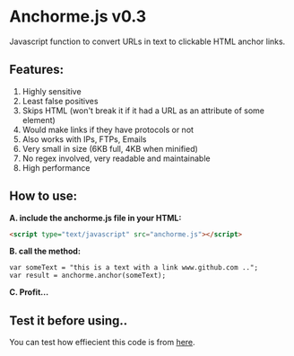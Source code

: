# Anchorme.js v0.3
Javascript function to convert URLs in text to clickable HTML anchor links.

## Features:
1. Highly sensitive
2. Least false positives
3. Skips HTML (won't break it if it had a URL as an attribute of some element)
4. Would make links if they have protocols or not
5. Also works with IPs, FTPs, Emails
6. Very small in size (6KB full, 4KB when minified)
7. No regex involved, very readable and maintainable
8. High performance

## How to use:
**A. include the anchorme.js file in your HTML:**
```html
<script type="text/javascript" src="anchorme.js"></script>
```
**B. call the method:**
```
var someText = "this is a text with a link www.github.com ..";
var result = anchorme.anchor(someText);
```
**C. Profit...**

## Test it before using..
You can test how effiecient this code is from <a href="http://ali-saleem.github.io/anchorme.js/">here</a>.
